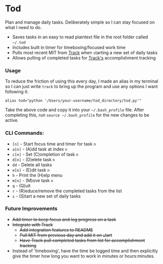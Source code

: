 # Tod

Plan and manage daily tasks. Deliberately simple so I can stay focused on
 what I need to do. 
 
* Saves tasks in an easy to read plaintext file in the root folder called
 `~/.tod`
* Includes built in timer for timeboxing/focused work time 
* Pulls most recent MIT from [Track](https://github.com/milofultz/track)
 when `s`tarting a new set of daily tasks
* Allows pulling of completed tasks for 
 [Track's](https://github.com/milofultz/track) accomplishment tracking  

### Usage

To reduce the friction of using this every day, I made an alias in my terminal 
 so I can just write `track` to bring up the program and use any options I
  want following it:

`alias tod="python '/Users/your-username/tod_directory/tod.py'"`

Take the above code and copy it into your `~/.bash_profile` file. After 
 completing this, run `source ~/.bash_profile` for the new changes to be
  active.

### CLI Commands:

* `[n]` - Start focus time and timer for task `n`
* `a[n]` - (A)dd task at index `n`
* `c[n]` - Set (C)ompletion of task `n`
* `d[n]` - (D)elete task `n`
* `dd` - Delete all tasks
* `e[n]` - (E)dit task `n`
* `h` - Print the (H)elp menu
* `m[n]` - (M)ove task `n`
* `q` - (Q)uit
* `r` - (R)educe/remove the completed tasks from the list
* `s` - (S)tart a new set of daily tasks

### Future Improvements

* ~~Add timer to keep focus and log progress on a task~~
* ~~Integrate with Track~~
	* ~~Add integration features to README~~
	* ~~Pull MIT from previous day and add it on `s`tart~~
	* ~~Have Track pull completed tasks from list for accomplishment tracking~~
* Instead of 'timeboxing', have the time be logged time and then explicitly give the timer how long you want to work in minutes or hours:minutes.
